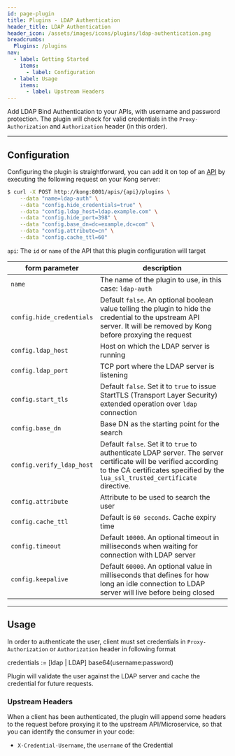 ```yaml
---
id: page-plugin
title: Plugins - LDAP Authentication
header_title: LDAP Authentication
header_icon: /assets/images/icons/plugins/ldap-authentication.png
breadcrumbs:
  Plugins: /plugins
nav:
  - label: Getting Started
    items:
      - label: Configuration
  - label: Usage
    items:
      - label: Upstream Headers
---
```


Add LDAP Bind Authentication to your APIs, with username and password protection. The plugin will check for valid credentials in the `Proxy-Authorization` and `Authorization` header (in this order).

----

## Configuration

Configuring the plugin is straightforward, you can add it on top of an [API][api-object] by executing the following request on your Kong server:

```bash
$ curl -X POST http://kong:8001/apis/{api}/plugins \
    --data "name=ldap-auth" \
    --data "config.hide_credentials=true" \
    --data "config.ldap_host=ldap.example.com" \
    --data "config.hide_port=398" \
    --data "config.base_dn=dc=example,dc=com" \
    --data "config.attribute=cn" \
    --data "config.cache_ttl=60" 
```

`api`: The `id` or `name` of the API that this plugin configuration will target

form parameter               | description
---                          | ---
`name`                       | The name of the plugin to use, in this case: `ldap-auth`
`config.hide_credentials`    | Default `false`. An optional boolean value telling the plugin to hide the credential to the upstream API server. It will be removed by Kong before proxying the request
`config.ldap_host`    | Host on which the LDAP server is running
`config.ldap_port`    | TCP port where the LDAP server is listening
`config.start_tls`    | Default `false`. Set it to `true` to issue StartTLS (Transport Layer Security) extended operation over `ldap` connection
`config.base_dn`    | Base DN as the starting point for the search
`config.verify_ldap_host`    | Default `false`. Set it to `true` to authenticate LDAP server. The server certificate will be verified according to the CA certificates specified by the `lua_ssl_trusted_certificate` directive.
`config.attribute`    | Attribute to be used to search the user 
`config.cache_ttl`    | Default is `60 seconds`. Cache expiry time
`config.timeout`      | Default `10000`. An optional timeout in milliseconds when waiting for connection with LDAP server
`config.keepalive`    | Default `60000`. An optional value in milliseconds that defines for how long an idle connection to LDAP server will live before being closed
----

## Usage

In order to authenticate the user, client must set credentials in `Proxy-Authorization` or `Authorization` header in following format

credentials := [ldap | LDAP] base64(username:password)

Plugin will validate the user against the LDAP server and cache the credential for future requests.

### Upstream Headers

When a client has been authenticated, the plugin will append some headers to the request before proxying it to the upstream API/Microservice, so that you can identify the consumer in your code:

* `X-Credential-Username`, the `username` of the Credential

[api-object]: /docs/latest/admin-api/#api-object
[configuration]: /docs/latest/configuration
[consumer-object]: /docs/latest/admin-api/#consumer-object
[faq-authentication]: /about/faq/#how-can-i-add-an-authentication-layer-on-a-microservice/api?
